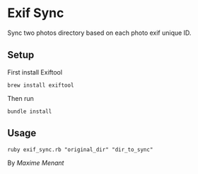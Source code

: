 Exif Sync
=========

Sync two photos directory based on each photo exif unique ID.

Setup
-----

First install Exiftool

    brew install exiftool

Then run

    bundle install

Usage
-----

    ruby exif_sync.rb "original_dir" "dir_to_sync"


By *Maxime Menant*
